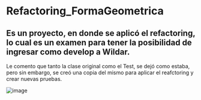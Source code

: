 # Refactoring_FormaGeometrica
## Es un proyecto, en donde se aplicó el refactoring, lo cual es un examen para tener la posibilidad de ingresar como develop a Wildar.

Le comento que tanto la clase original como el Test, se dejó como estaba, pero sin embargo, se creó una copia del mismo para aplicar el reafctoring y crear nuevas pruebas.

![image](https://github.com/Ang1186Cruz/Refactoring_FormaGeometrica/assets/94980575/7f985f32-a9b8-472c-890c-14a8f54352ba)

